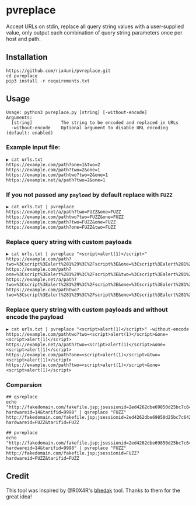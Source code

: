 # pvreplace
 
Accept URLs on stdin, replace all query string values with a user-supplied value, only output
each combination of query string parameters once per host and path.

## Installation
```
https://github.com/rix4uni/pvreplace.git
cd pvreplace
pip3 install -r requirements.txt
```

## Usage
```
Usage: python3 pvreplace.py [string] [-without-encode]
Arguments:
  [string]           The string to be encoded and replaced in URLs
  -without-encode    Optional argument to disable URL encoding (default: enabled)
```

### Example input file:
```
▶ cat urls.txt
https://example.com/path?one=1&two=2
https://example.com/path?two=2&one=1
https://example.com/pathtwo?two=2&one=1
https://example.net/a/path?two=2&one=1
```

### If you not passed any `payload` by default replace with `FUZZ`
```
▶ cat urls.txt | pvreplace
https://example.net/a/path?two=FUZZ&one=FUZZ
https://example.com/pathtwo?two=FUZZ&one=FUZZ
https://example.com/path?two=FUZZ&one=FUZZ
https://example.com/path?one=FUZZ&two=FUZZ
```

### Replace query string with custom payloads
```
▶ cat urls.txt | pvreplace "<script>alert(1)</script>"
https://example.com/path?two=%3Cscript%3Ealert%281%29%3C%2Fscript%3E&one=%3Cscript%3Ealert%281%29%3C%2Fscript%3E
https://example.com/path?one=%3Cscript%3Ealert%281%29%3C%2Fscript%3E&two=%3Cscript%3Ealert%281%29%3C%2Fscript%3E
https://example.net/a/path?two=%3Cscript%3Ealert%281%29%3C%2Fscript%3E&one=%3Cscript%3Ealert%281%29%3C%2Fscript%3E
https://example.com/pathtwo?two=%3Cscript%3Ealert%281%29%3C%2Fscript%3E&one=%3Cscript%3Ealert%281%29%3C%2Fscript%3E
```

### Replace query string with custom payloads and without encode the payload
```
▶ cat urls.txt | pvreplace "<script>alert(1)</script>" -without-encode
https://example.com/pathtwo?two=<script>alert(1)</script>&one=<script>alert(1)</script>
https://example.net/a/path?two=<script>alert(1)</script>&one=<script>alert(1)</script>
https://example.com/path?one=<script>alert(1)</script>&two=<script>alert(1)</script>
https://example.com/path?two=<script>alert(1)</script>&one=<script>alert(1)</script>
```

### Comparsion
```
## qsreplace
echo "http://fakedomain.com/fakefile.jsp;jsessionid=2ed4262dbe69850d25bc7c6424ba59db?hardwareid=14&tarifid=9998" | qsreplace "FUZZ"
http://fakedomain.com/fakefile.jsp;jsessionid=2ed4262dbe69850d25bc7c6424ba59db?hardwareid=FUZZ&tarifid=FUZZ

## pvreplace
echo "http://fakedomain.com/fakefile.jsp;jsessionid=2ed4262dbe69850d25bc7c6424ba59db?hardwareid=14&tarifid=9998" | pvreplace "FUZZ"
http://fakedomain.com/fakefile.jsp;jsessionid=FUZZ?hardwareid=FUZZ&tarifid=FUZZ
```

## Credit
This tool was inspired by @R0X4R's [bhedak](https://github.com/R0X4R/bhedak) tool. Thanks to them for the great idea!
